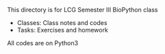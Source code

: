 This directory is for LCG Semester III BioPython class

+ Classes: Class notes and codes
+ Tasks: Exercises and homework

All codes are on Python3
